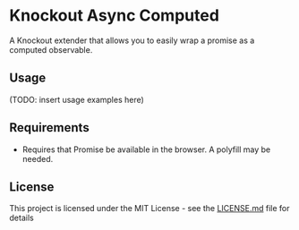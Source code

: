 # Knockout Async Computed

A Knockout extender that allows you to easily wrap a promise as a computed observable.

## Usage

(TODO: insert usage examples here)

## Requirements

- Requires that Promise be available in the browser. A polyfill may be needed.

## License

This project is licensed under the MIT License - see the [LICENSE.md](LICENSE.md) file for details